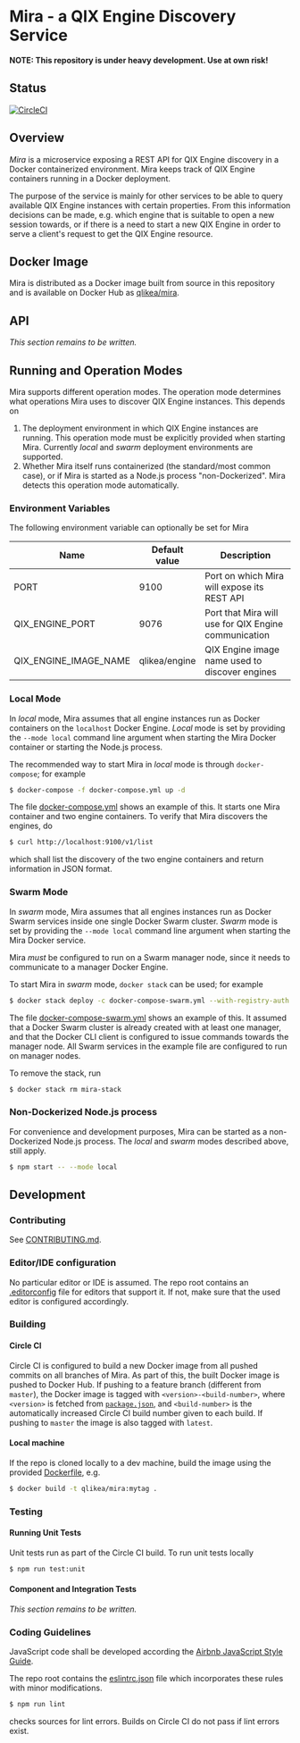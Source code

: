# Mira - a QIX Engine Discovery Service
**NOTE: This repository is under heavy development. Use at own risk!**

## Status
[![CircleCI](https://circleci.com/gh/qlik-ea/mira.svg?style=svg&circle-token=62ace9e8f1d6ad8bef7ec52b61615217322c63d3)](https://circleci.com/gh/qlik-ea/mira)

## Overview
_Mira_ is a microservice exposing a REST API for QIX Engine discovery in a Docker containerized environment. Mira keeps track of QIX Engine containers running in a Docker deployment.

The purpose of the service is mainly for other services to be able to query available QIX Engine instances with certain properties. From this information decisions can be made, e.g. which engine that is suitable to open a new session towards, or if there is a need to start a new QIX Engine in order to serve a client's request to get the QIX Engine resource.

## Docker Image
Mira is distributed as a Docker image built from source in this repository and is available on Docker Hub as [qlikea/mira](https://hub.docker.com/r/qlikea/mira).

## API
_This section remains to be written._

## Running and Operation Modes
Mira supports different operation modes. The operation mode determines what operations Mira uses to discover QIX Engine instances. This depends on
1. The deployment environment in which QIX Engine instances are running. This operation mode must be explicitly provided when starting Mira. Currently _local_ and _swarm_ deployment environments are supported.
2. Whether Mira itself runs containerized (the standard/most common case), or if Mira is started as a Node.js process "non-Dockerized". Mira detects this operation mode automatically.

### Environment Variables
The following environment variable can optionally be set for Mira

| Name                  | Default value | Description |
|-----------------------|---------------|-------------|
| PORT                  | 9100          | Port on which Mira will expose its REST API |
| QIX_ENGINE_PORT       | 9076          | Port that Mira will use for QIX Engine communication |
| QIX_ENGINE_IMAGE_NAME | qlikea/engine | QIX Engine image name used to discover engines |

### Local Mode
In _local_ mode, Mira assumes that all engine instances run as Docker containers on the `localhost` Docker Engine. _Local_ mode is set by providing the `--mode local` command line argument when starting the Mira Docker container or starting the Node.js process.

The recommended way to start Mira in _local_ mode is through `docker-compose`; for example

```sh
$ docker-compose -f docker-compose.yml up -d
```

The file [docker-compose.yml](./docker-compose.yml) shows an example of this. It starts one Mira container and two engine containers. To verify that Mira discovers the engines, do

```sh
$ curl http://localhost:9100/v1/list
```

which shall list the discovery of the two engine containers and return information in JSON format.

### Swarm Mode
In _swarm_ mode, Mira assumes that all engines instances run as Docker Swarm services inside one single Docker Swarm cluster. _Swarm_ mode is set by providing the `--mode local` command line argument when starting the Mira Docker service.

Mira _must_ be configured to run on a Swarm manager node, since it needs to communicate to a manager Docker Engine.

To start Mira in _swarm_ mode, `docker stack` can be used; for example

```sh
$ docker stack deploy -c docker-compose-swarm.yml --with-registry-auth mira-stack
```

The file [docker-compose-swarm.yml](./docker-compose-swarm.yml) shows an example of this. It assumed that a Docker Swarm cluster is already created with at least one manager, and that the Docker CLI client is configured to issue commands towards the manager node. All Swarm services in the example file are configured to run on manager nodes.

To remove the stack, run

```sh
$ docker stack rm mira-stack
```

### Non-Dockerized Node.js process
For convenience and development purposes, Mira can be started as a non-Dockerized Node.js process. The _local_ and _swarm_ modes described above, still apply.

```sh
$ npm start -- --mode local
```

## Development

### Contributing
See [CONTRIBUTING.md](doc/CONTRIBUTING.md).

### Editor/IDE configuration
No particular editor or IDE is assumed. The repo root contains an [.editorconfig](./.editorconfig) file for editors that support it. If not, make sure that the used editor is configured accordingly.

### Building

#### Circle CI
Circle CI is configured to build a new Docker image from all pushed commits on all branches of Mira. As part of this, the built Docker image is pushed to Docker Hub. If pushing to a feature branch (different from `master`), the Docker image is tagged with `<version>-<build-number>`, where `<version>` is fetched from [`package.json`](./package.json), and `<build-number>` is the automatically increased Circle CI build number given to each build. If pushing to `master` the image is also tagged with `latest`.

#### Local machine
If the repo is cloned locally to a dev machine, build the image using the provided [Dockerfile](./Dockerfile), e.g.

```sh
$ docker build -t qlikea/mira:mytag .
```

### Testing
#### Running Unit Tests
Unit tests run as part of the Circle CI build. To run unit tests locally
 
```sh
$ npm run test:unit
```

#### Component and Integration Tests
_This section remains to be written._

### Coding Guidelines
JavaScript code shall be developed according the [Airbnb JavaScript Style Guide](https://github.com/airbnb/javascript).

The repo root contains the [eslintrc.json](./eslintrc.json) file which incorporates these rules with minor modifications.

```sh
$ npm run lint
```

checks sources for lint errors. Builds on Circle CI do not pass if lint errors exist.